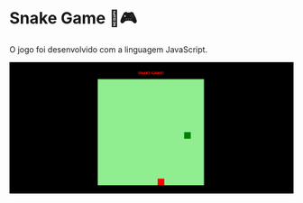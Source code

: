 <h1>Snake Game &#x1F40D&#x1F3AE</h1>
<p>O jogo foi desenvolvido com a linguagem JavaScript.</p>
<img src="snakegame.gif">
